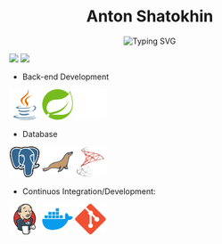 <h1 align=center> Anton Shatokhin </h1>

<p align=center>
<img src="https://readme-typing-svg.demolab.com?font=Fira+Code&weight=600&pause=1000&color=F7F7F7&center=true&width=435&lines=Experienced+Java+Back-end+Developer;Always+learning+new+things" alt="Typing SVG" /></a>
</p>

<p align=left>
 <img algin='left' width='49.7%' src='https://readme-stats-fabio-vicente.vercel.app/api?username=tohavoice&count_private=true&show_icons=true&theme=dracula' />
 
<img algin='right' width='49.7%' src='https://github-readme-streak-stats.herokuapp.com/?user=tohavoice&theme=dracula' />
</p>

- Back-end Development
<p algin='left'>
  <img src='pic/Java.png' width='55' title='Java'>
  <img src='pic/Spring.png' width='55' title='Spring'>
  <img src='pic/Kafka.png' width='55' title='Apache Kafka'>
</p>

- Database
<p algin='left'>
  <img src='pic/Postgre.png' width='55' title='PostgreSQL'>
  <img src='pic/MariaDb.png' width='55' title='MariaDb'>
  <img src='pic/MSSS.png' width='55' title='Microsoft SQL Server'>
</p>

- Continuos Integration/Development:
<p algin='left'>
    <img src='pic/Jenkins.png' width='55' title='Jenkins'>
    <img src='pic/Docker.png' width='55' title='Docker'>
    <img src='pic/Git.png' width='55' title='Git'>
</p>


